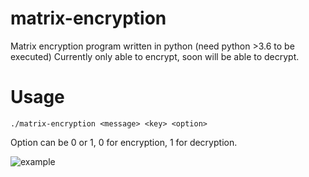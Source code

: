# matrix-encryption

Matrix encryption program written in python (need python >3.6 to be executed)
Currently only able to encrypt, soon will be able to decrypt.

# Usage

```
./matrix-encryption <message> <key> <option>
```

Option can be 0 or 1, 0 for encryption, 1 for decryption.

![example](https://image.noelshack.com/fichiers/2017/51/1/1513637372-capture-d-ecran-2017-12-18-a-23-49-19.png)
